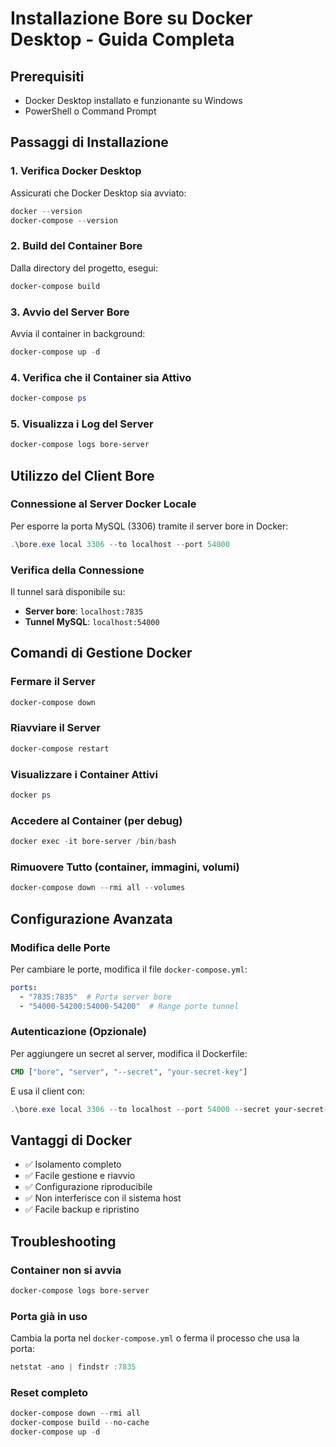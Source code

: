 # Installazione Bore su Docker Desktop - Guida Completa

## Prerequisiti
- Docker Desktop installato e funzionante su Windows
- PowerShell o Command Prompt

## Passaggi di Installazione

### 1. Verifica Docker Desktop
Assicurati che Docker Desktop sia avviato:
```powershell
docker --version
docker-compose --version
```

### 2. Build del Container Bore
Dalla directory del progetto, esegui:
```powershell
docker-compose build
```

### 3. Avvio del Server Bore
Avvia il container in background:
```powershell
docker-compose up -d
```

### 4. Verifica che il Container sia Attivo
```powershell
docker-compose ps
```

### 5. Visualizza i Log del Server
```powershell
docker-compose logs bore-server
```

## Utilizzo del Client Bore

### Connessione al Server Docker Locale
Per esporre la porta MySQL (3306) tramite il server bore in Docker:
```powershell
.\bore.exe local 3306 --to localhost --port 54000
```

### Verifica della Connessione
Il tunnel sarà disponibile su:
- **Server bore**: `localhost:7835`
- **Tunnel MySQL**: `localhost:54000`

## Comandi di Gestione Docker

### Fermare il Server
```powershell
docker-compose down
```

### Riavviare il Server
```powershell
docker-compose restart
```

### Visualizzare i Container Attivi
```powershell
docker ps
```

### Accedere al Container (per debug)
```powershell
docker exec -it bore-server /bin/bash
```

### Rimuovere Tutto (container, immagini, volumi)
```powershell
docker-compose down --rmi all --volumes
```

## Configurazione Avanzata

### Modifica delle Porte
Per cambiare le porte, modifica il file `docker-compose.yml`:
```yaml
ports:
  - "7835:7835"  # Porta server bore
  - "54000-54200:54000-54200"  # Range porte tunnel
```

### Autenticazione (Opzionale)
Per aggiungere un secret al server, modifica il Dockerfile:
```dockerfile
CMD ["bore", "server", "--secret", "your-secret-key"]
```

E usa il client con:
```powershell
.\bore.exe local 3306 --to localhost --port 54000 --secret your-secret-key
```

## Vantaggi di Docker
- ✅ Isolamento completo
- ✅ Facile gestione e riavvio
- ✅ Configurazione riproducibile
- ✅ Non interferisce con il sistema host
- ✅ Facile backup e ripristino

## Troubleshooting

### Container non si avvia
```powershell
docker-compose logs bore-server
```

### Porta già in uso
Cambia la porta nel `docker-compose.yml` o ferma il processo che usa la porta:
```powershell
netstat -ano | findstr :7835
```

### Reset completo
```powershell
docker-compose down --rmi all
docker-compose build --no-cache
docker-compose up -d
```